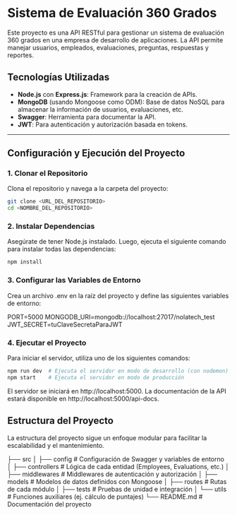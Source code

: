 # Sistema de Evaluación 360 Grados

Este proyecto es una API RESTful para gestionar un sistema de evaluación 360 grados en una empresa de desarrollo de aplicaciones. La API permite manejar usuarios, empleados, evaluaciones, preguntas, respuestas y reportes.

## Tecnologías Utilizadas

- **Node.js** con **Express.js**: Framework para la creación de APIs.
- **MongoDB** (usando Mongoose como ODM): Base de datos NoSQL para almacenar la información de usuarios, evaluaciones, etc.
- **Swagger**: Herramienta para documentar la API.
- **JWT**: Para autenticación y autorización basada en tokens.

---

## Configuración y Ejecución del Proyecto

### 1. Clonar el Repositorio

Clona el repositorio y navega a la carpeta del proyecto:

```bash
git clone <URL_DEL_REPOSITORIO>
cd <NOMBRE_DEL_REPOSITORIO>
```

### 2. Instalar Dependencias

Asegúrate de tener Node.js instalado. Luego, ejecuta el siguiente comando para instalar todas las dependencias:

```bash
npm install
```

### 3. Configurar las Variables de Entorno

Crea un archivo .env en la raíz del proyecto y define las siguientes variables de entorno:

PORT=5000
MONGODB_URI=mongodb://localhost:27017/nolatech_test
JWT_SECRET=tuClaveSecretaParaJWT

### 4. Ejecutar el Proyecto

Para iniciar el servidor, utiliza uno de los siguientes comandos:

```bash
npm run dev  # Ejecuta el servidor en modo de desarrollo (con nodemon)
npm start    # Ejecuta el servidor en modo de producción
```

El servidor se iniciará en http://localhost:5000. La documentación de la API estará disponible en http://localhost:5000/api-docs.

## Estructura del Proyecto

La estructura del proyecto sigue un enfoque modular para facilitar la escalabilidad y el mantenimiento.

├── src
│ ├── config # Configuración de Swagger y variables de entorno
│ ├── controllers # Lógica de cada entidad (Employees, Evaluations, etc.)
│ ├── middlewares # Middlewares de autenticación y autorización
│ ├── models # Modelos de datos definidos con Mongoose
│ ├── routes # Rutas de cada módulo
│ ├── tests # Pruebas de unidad e integración
│ └── utils # Funciones auxiliares (ej. cálculo de puntajes)
└── README.md # Documentación del proyecto
